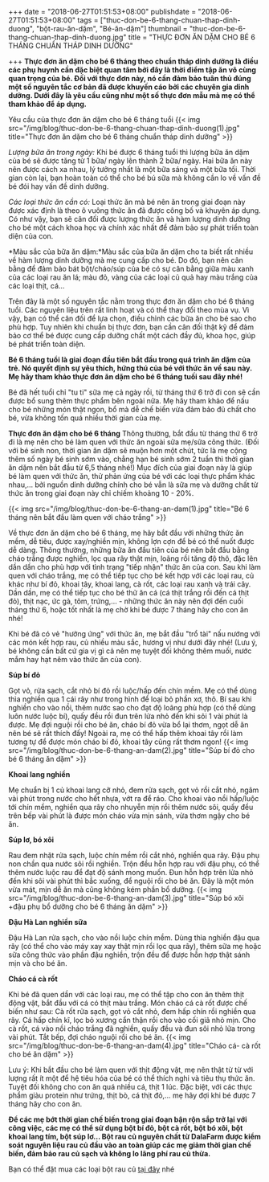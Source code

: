 ﻿+++
date = "2018-06-27T01:51:53+08:00"
publishdate = "2018-06-27T01:51:53+08:00"
tags = ["thuc-don-be-6-thang-chuan-thap-dinh-duong", "bột-rau-ăn-dặm", "Bé-ăn-dặm"]
thumbnail = "thuc-don-be-6-thang-chuan-thap-dinh-duong.jpg"
title = "THỰC ĐƠN ĂN DẶM CHO BÉ 6 THÁNG CHUẨN THÁP DINH DƯỠNG"

+++
**Thực đơn ăn dặm cho bé 6 tháng theo chuẩn tháp dinh dưỡng là điều các phụ huynh cần đặc biệt quan tâm bởi đây là thời điểm tập ăn vô cùng quan trọng của bé. Đối với thực đơn này, nó cần đảm bảo tuân thủ đúng một số nguyên tắc cơ bản đã được khuyến cáo bởi các chuyên gia dinh dưỡng. Dưới đây là yêu cầu cũng như một số thực đơn mẫu mà mẹ có thể tham khảo để áp dụng.**

Yêu cầu của thực đơn ăn dặm cho bé 6 tháng tuổi
{{< img src="/img/blog/thuc-don-be-6-thang-chuan-thap-dinh-duong(1).jpg" title="Thực đơn ăn dặm cho bé 6 tháng chuẩn tháp dinh dưỡng" >}}

*Lượng bữa ăn trong ngày:* Khi bé được 6 tháng tuổi thì lượng bữa ăn dặm của bé sẽ được tăng từ 1 bữa/ ngày lên thành 2 bữa/ ngày. Hai bữa ăn này nên được cách xa nhau, lý tưởng nhất là một bữa sáng và một bữa tối. Thời gian còn lại, bạn hoàn toàn có thể cho bé bú sữa mà không cần lo về vấn đề bé đói hay vấn đề dinh dưỡng.

*Các loại thức ăn cần có:* Loại thức ăn mà bé nên ăn trong giai đoạn này được xác định là theo ô vuông thức ăn đã được công bố và khuyên áp dụng. Có như vậy, bạn sẽ cân đối được lượng thức ăn và hàm lượng dinh dưỡng cho bé một cách khoa học và chính xác nhất để đảm bảo sự phát triển toàn diện của con.

*Màu sắc của bữa ăn dặm:*Màu sắc của bữa ăn dặm cho ta biết rất nhiều về hàm lượng dinh dưỡng mà mẹ cung cấp cho bé. Do đó, bạn nên cân bằng để đảm bảo bát bột/cháo/súp của bé có sự cân bằng giữa màu xanh của các loại rau ăn lá; màu đỏ, vàng của các loại củ quả hay màu trắng của các loại thịt, cá…

Trên đây là một số nguyên tắc nằm trong thực đơn ăn dặm cho bé 6 tháng tuổi. Các nguyên liệu trên rất linh hoạt và có thể thay đổi theo mùa vụ. Vì vậy, bạn có thể cân đối để lựa chọn, điều chỉnh các bữa ăn cho bé sao cho phù hợp. Tuy nhiên khi chuẩn bị thực đơn, bạn cần cân đối thật kỹ để đảm bảo cơ thể bé được cung cấp dưỡng chất một cách đầy đủ, khoa học, giúp bé phát triển toàn diện.

**Bé 6 tháng tuổi là giai đoạn đầu tiên bắt đầu trong quá trình ăn dặm của trẻ. Nó quyết định sự yêu thích, hứng thú của bé với thức ăn về sau này. Mẹ hãy tham khảo thực đơn ăn dặm cho bé 6 tháng tuối sau đây nhé!**

Bé đã hết tuổi chỉ "tu ti" sữa mẹ cả ngày rồi, từ tháng thứ 6 trở đi con sẽ cần được bổ sung thêm thực phẩm bên ngoài nữa. Mẹ hãy tham khảo để nấu cho bé những món thật ngon, bổ mà dễ chế biến vừa đảm bảo đủ chất cho bé, vừa không tốn quá nhiều thời gian của mẹ.

**Thực đơn ăn dặm cho bé 6 tháng**
Thông thường, bắt đầu từ tháng thứ 6 trở đi là mẹ nên cho bé làm quen với thức ăn ngoài sữa mẹ/sữa công thức. (Đối với bé sinh non, thời gian ăn dặm sẽ muộn hơn một chút, tức là mẹ cộng thêm số ngày bé sinh sớm vào, chẳng hạn bé sinh sớm 2 tuần thì thời gian ăn dặm nên bắt đầu từ 6,5 tháng nhé!) Mục đích của giai đoạn này là giúp bé làm quen với thức ăn, thử phản ứng của bé với các loại thực phẩm khác nhau,... bởi nguồn dinh dưỡng chính cho bé vẫn là sữa mẹ và dưỡng chất từ thức ăn trong giai đoạn này chỉ chiếm khoảng 10 - 20%.

{{< img src="/img/blog/thuc-don-be-6-thang-an-dam(1).jpg" title="Bé 6 tháng nên bắt đầu làm quen với cháo trắng" >}}

Về thực đơn ăn dặm cho bé 6 tháng, mẹ hãy bắt đầu với những thức ăn mềm, dễ tiêu, được xay/nghiền mịn, không lợn cợn để bé có thể nuốt được dễ dàng. Thông thường, những bữa ăn đầu tiên của bé nên bắt đầu bằng cháo trắng được nghiền, lọc qua rây thật mịn, loãng rồi tăng độ thô, đặc lên dần dần cho phù hợp với tình trạng "tiếp nhận" thức ăn của con. Sau khi làm quen với cháo trắng, mẹ có thể tiếp tục cho bé kết hợp với các loại rau, củ khác như bí đỏ, khoai tây, khoai lang, cà rốt, các loại rau xanh và trái cây. Dần dần, mẹ có thể tiếp tục cho bé thử ăn cá (cá thịt trắng rồi đến cá thịt đỏ), thịt nạc, ức gà, tôm, trứng,... - những thức ăn này nên đợi đến cuối tháng thứ 6, hoặc tốt nhất là mẹ chờ khi bé được 7 tháng hãy cho con ăn nhé!

Khi bé đã có vẻ "hưởng ứng" với thức ăn, mẹ bắt đầu "trổ tài" nấu nướng với các món kết hợp rau, củ nhiều màu sắc, hương vị như dưới đây nhé! (Lưu ý, bé không cần bất cứ gia vị gì cả nên mẹ tuyệt đối không thêm muối, nước mắm hay hạt nêm vào thức ăn của con).

**Súp bí đỏ**

Gọt vỏ, rửa sạch, cắt nhỏ bí đỏ rồi luộc/hấp đến chín mềm. Mẹ có thể dùng thìa nghiền qua 1 cái rây như trong hình để loại bỏ phần xơ, thô. Bí sau khi nghiền cho vào nồi, thêm nước sao cho đạt độ loãng phù hợp (có thể dùng luôn nước luộc bí), quấy đều rồi đun trên lửa nhỏ đến khi sôi 1 vài phút là được. Mẹ đợi nguội rồi cho bé ăn, cháo bí đỏ vừa bổ lại thơm, ngọt dễ ăn nên bé sẽ rất thích đấy!
Ngoài ra, mẹ có thể hấp thêm khoai tây rồi làm tương tự để được món cháo bí đỏ, khoai tây cũng rất thơm ngon!
{{< img src="/img/blog/thuc-don-be-6-thang-an-dam(2).jpg" title="Súp bí đỏ cho bé 6 tháng ăn dặm" >}}

**Khoai lang nghiền**

Mẹ chuẩn bị 1 củ khoai lang cỡ nhỏ, đem rửa sạch, gọt vỏ rồi cắt nhỏ, ngâm vài phút trong nước cho hết nhựa, vớt ra để ráo. Cho khoai vào nồi hấp/luộc tới chín mềm, nghiền qua rây cho nhuyễn mịn rồi thêm nước sôi, quấy đều trên bếp vài phút là được món cháo vừa mịn sánh, vừa thơm ngậy cho bé ăn.

**Súp lơ, bó xôi**

Rau đem nhặt rửa sạch, luộc chín mềm rồi cắt nhỏ, nghiền qua rây. Đậu phụ non chần qua nước sôi rồi nghiền. Trộn đều hỗn hợp rau với đậu phụ, có thể thêm nước luộc rau để đạt độ sánh mong muốn. Đun hỗn hợp trên lửa nhỏ đến khi sôi vài phút thì bắc xuống, để nguội rồi cho bé ăn. Đây là một món vừa mát, mịn dễ ăn mà cũng không kém phần bổ dưỡng.
{{< img src="/img/blog/thuc-don-be-6-thang-an-dam(3).jpg" title="Súp bó xôi +đậu phụ bổ dưỡng cho bé 6 tháng ăn dặm" >}}

**Đậu Hà Lan nghiền sữa**

Đậu Hà Lan rửa sạch, cho vào nồi luộc chín mềm. Dùng thìa nghiền đậu qua rây (có thể cho vào máy xay xay thật mịn rồi lọc qua rây), thêm sữa mẹ hoặc sữa công thức vào phần đậu nghiền, trộn đều để được hỗn hợp thật sánh mịn và cho bé ăn.

**Cháo cá cà rốt**

Khi bé đã quen dần với các loại rau, mẹ có thể tập cho con ăn thêm thịt động vật, bắt đầu với cá có thịt màu trắng. Món cháo cá cà rốt được chế biến như sau:
Cà rốt rửa sạch, gọt vỏ cắt nhỏ, đem hấp chín rồi nghiền qua rây. Cá hấp chín kĩ, lọc bỏ xương cẩn thận rồi cho vào cối giã nhỏ mịn. Cho cà rốt, cá vào nồi cháo trắng đã nghiền, quấy đều và đun sôi nhỏ lửa trong vài phút. Tắt bếp, đợi cháo nguội rồi cho bé ăn.
{{< img src="/img/blog/thuc-don-be-6-thang-an-dam(4).jpg" title="Cháo cá- cà rốt cho bé ăn dặm" >}}

Lưu ý: Khi bắt đầu cho bé làm quen với thịt động vật, mẹ nên thật từ từ với lượng rất ít một để hệ tiêu hóa của bé có thể thích nghi và tiêu thụ thức ăn. Tuyệt đối không cho con ăn quá nhiều cá, thịt 1 lúc. Đặc biệt, với các thực phẩm giàu protein như trứng, thịt bò, cá thịt đỏ,... mẹ hãy đợi khi bé được 7 tháng hãy cho con ăn.

**Để các mẹ bớt thời gian chế biến trong giai đoạn bận rộn sắp trở lại với công việc, các mẹ có thể sử dụng bột bí đỏ, bột cà rốt, bột bó xôi, bột khoai lang tím, bột súp lơ… Bột rau củ nguyên chất từ DalaFarm được kiểm soát nguyên liệu rau củ đầu vào an toàn giúp các mẹ giảm thời gian chế biến, đảm bảo rau củ sạch và không lo lãng phí rau củ thừa.**

Bạn có thể đặt mua các loại bột rau củ [tại đây](/san-pham) nhé


